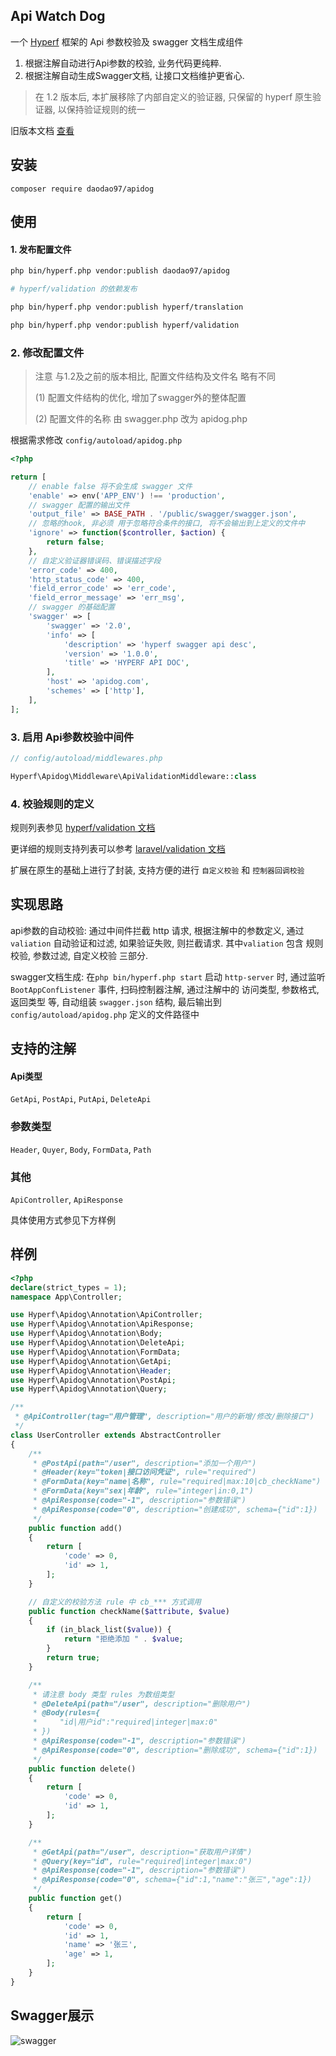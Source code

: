 ## Api Watch Dog
一个 [Hyperf](https://github.com/hyperf/hyperf) 框架的 Api 参数校验及 swagger 文档生成组件

1.  根据注解自动进行Api参数的校验, 业务代码更纯粹.
2.  根据注解自动生成Swagger文档, 让接口文档维护更省心.

> 在 1.2 版本后, 本扩展移除了内部自定义的验证器, 只保留的 hyperf 原生验证器, 以保持验证规则的统一

旧版本文档 [查看](./README_OLD.md)

## 安装

```
composer require daodao97/apidog
```
## 使用

#### 1. 发布配置文件

```bash
php bin/hyperf.php vendor:publish daodao97/apidog

# hyperf/validation 的依赖发布

php bin/hyperf.php vendor:publish hyperf/translation

php bin/hyperf.php vendor:publish hyperf/validation
```

### 2. 修改配置文件

> 注意 与1.2及之前的版本相比, 配置文件结构及文件名 略有不同
> 
> (1) 配置文件结构的优化, 增加了swagger外的整体配置
>
> (2) 配置文件的名称 由 swagger.php 改为 apidog.php

根据需求修改 `config/autoload/apidog.php`

```php
<?php

return [
    // enable false 将不会生成 swagger 文件
    'enable' => env('APP_ENV') !== 'production',
    // swagger 配置的输出文件
    'output_file' => BASE_PATH . '/public/swagger/swagger.json',
    // 忽略的hook, 非必须 用于忽略符合条件的接口, 将不会输出到上定义的文件中
    'ignore' => function($controller, $action) {
        return false;
    },
    // 自定义验证器错误码、错误描述字段
    'error_code' => 400,
    'http_status_code' => 400,
    'field_error_code' => 'err_code',
    'field_error_message' => 'err_msg',
    // swagger 的基础配置
    'swagger' => [
        'swagger' => '2.0',
        'info' => [
            'description' => 'hyperf swagger api desc',
            'version' => '1.0.0',
            'title' => 'HYPERF API DOC',
        ],
        'host' => 'apidog.com',
        'schemes' => ['http'],
    ],
];
```

### 3. 启用 Api参数校验中间件

```php
// config/autoload/middlewares.php

Hyperf\Apidog\Middleware\ApiValidationMiddleware::class
```

### 4. 校验规则的定义

规则列表参见 [hyperf/validation 文档](https://hyperf.wiki/#/zh-cn/validation?id=%e9%aa%8c%e8%af%81%e8%a7%84%e5%88%99)

更详细的规则支持列表可以参考 [laravel/validation 文档](https://learnku.com/docs/laravel/6.x/validation/5144#c58a91)

扩展在原生的基础上进行了封装, 支持方便的进行 `自定义校验` 和 `控制器回调校验`

## 实现思路

api参数的自动校验: 通过中间件拦截 http 请求, 根据注解中的参数定义, 通过 `valiation` 自动验证和过滤, 如果验证失败, 则拦截请求. 其中`valiation` 包含 规则校验, 参数过滤, 自定义校验 三部分. 

swagger文档生成: 在`php bin/hyperf.php start` 启动 `http-server` 时, 通过监听 `BootAppConfListener` 事件, 扫码控制器注解, 通过注解中的 访问类型, 参数格式, 返回类型 等, 自动组装 `swagger.json` 结构, 最后输出到 `config/autoload/apidog.php` 定义的文件路径中

## 支持的注解 

#### Api类型
`GetApi`, `PostApi`, `PutApi`, `DeleteApi`

### 参数类型
`Header`, `Quyer`, `Body`, `FormData`, `Path`

### 其他
`ApiController`, `ApiResponse`

具体使用方式参见下方样例

## 样例

```php
<?php
declare(strict_types = 1);
namespace App\Controller;

use Hyperf\Apidog\Annotation\ApiController;
use Hyperf\Apidog\Annotation\ApiResponse;
use Hyperf\Apidog\Annotation\Body;
use Hyperf\Apidog\Annotation\DeleteApi;
use Hyperf\Apidog\Annotation\FormData;
use Hyperf\Apidog\Annotation\GetApi;
use Hyperf\Apidog\Annotation\Header;
use Hyperf\Apidog\Annotation\PostApi;
use Hyperf\Apidog\Annotation\Query;

/**
 * @ApiController(tag="用户管理", description="用户的新增/修改/删除接口")
 */
class UserController extends AbstractController
{
    /**
     * @PostApi(path="/user", description="添加一个用户")
     * @Header(key="token|接口访问凭证", rule="required")
     * @FormData(key="name|名称", rule="required|max:10|cb_checkName")
     * @FormData(key="sex|年龄", rule="integer|in:0,1")
     * @ApiResponse(code="-1", description="参数错误")
     * @ApiResponse(code="0", description="创建成功", schema={"id":1})
     */
    public function add()
    {
        return [
            'code' => 0,
            'id' => 1,
        ];
    }

    // 自定义的校验方法 rule 中 cb_*** 方式调用
    public function checkName($attribute, $value)
    {
        if (in_black_list($value)) {
            return "拒绝添加 " . $value;
        }
        return true;
    }

    /**
     * 请注意 body 类型 rules 为数组类型
     * @DeleteApi(path="/user", description="删除用户")
     * @Body(rules={
     *     "id|用户id":"required|integer|max:0"
     * })
     * @ApiResponse(code="-1", description="参数错误")
     * @ApiResponse(code="0", description="删除成功", schema={"id":1})
     */
    public function delete()
    {
        return [
            'code' => 0,
            'id' => 1,
        ];
    }

    /**
     * @GetApi(path="/user", description="获取用户详情")
     * @Query(key="id", rule="required|integer|max:0")
     * @ApiResponse(code="-1", description="参数错误")
     * @ApiResponse(code="0", schema={"id":1,"name":"张三","age":1})
     */
    public function get()
    {
        return [
            'code' => 0,
            'id' => 1,
            'name' => '张三',
            'age' => 1,
        ];
    }
}
```

## Swagger展示

![swagger](http://tva1.sinaimg.cn/large/007X8olVly1g6j91o6xroj31k10u079l.jpg)
